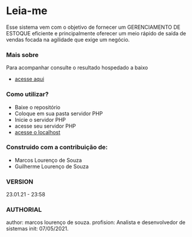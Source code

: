 



# Leia-me #
Esse sistema vem com o objetivo de fornecer um GERENCIAMENTO DE ESTOQUE eficiente e principalmente oferecer um meio rápido de saída de vendas focada na agilidade que exige um negócio.

### Mais sobre ###
Para acompanhar consulte o resultado hospedado a baixo
* [acesse aqui](https://loja.lourencoautopecas.com.br/)

### Como utilizar? ###
* Baixe o repositório
* Coloque em sua pasta servidor PHP
* Inicie o servidor PHP
* acesse seu servidor PHP
* [acesse o localhost](https://localhost)

### Construido com a contribuição de: ###
* Marcos Lourenço de Souza
* Guilherme Lourenço de Souza

### VERSION
23.01.21 - 23:58

### AUTHORIAL
author: marcos lourenço de souza.
profision: Analista e desenvolvedor de sistemas
init: 07/05/2021.